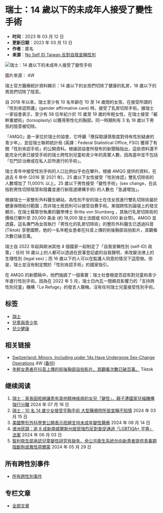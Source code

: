 # 瑞士：14 歲以下的未成年人接受了變性手術

- **时间**：2023 年 03 月 12 日
- **更新日期**：2023 年 03 月 13 日
- **作者**：匿名
- **来源**：[No Self ID Taiwan 反對自我宣稱性別](https://noselfidtw.cc/news)

![瑞士：14 歲以下的未成年人接受了變性手術](https://noselfidtw.cc/images/post/switzerland-minors-including-under-14s-have-undergone-sex-change-operations.png)

圖片來源： 4W

瑞士官方醫療統計資料顯示：14 歲以下的女孩們切除了健康的乳房，18 歲以下的男孩們切除了陰莖。

自 2018 年以來，瑞士至少有 10 名年齡在 10 至 14 歲間的女孩，在接受所謂的「性別肯認照護」(gender affirmative care) 時，接受了乳房切除手術。據瑞士一家協會表示，至少有 58 位年紀介於 15 歲至 19 歲的年輕女性，在瑞士接受「軀幹重塑術」(torsoplasty) 以獲得男性化的胸部。同一時期則有 3 名 18 歲以下男孩的陰莖被切除。

「AMQG」是一家位於瑞士的協會，它呼籲「應採取謹慎態度對待有性別疑慮的青少年」，並從瑞士聯邦統計局 (英譯：Federal Statistical Office, FSO) 獲得了有關「性別肯認手術」的公開資料。根據該協會所發布的新聞稿指出，這些資料還不能完全代表已接受手術的瑞士跨性別兒童和青少年的真實人數，因為當中並不包括「在門診治療或在私人診所進行的手術」。

瑞士青年中接受性別手術的人口比例似乎也在攀升。根據 AMQG 提供的資料，在過去 6 年中 (2016 至 2021 年)，25 歲以下女性接受「性別肯認」雙乳切除術的人數增加了 11,000% 以上。25 歲以下男性接受「變性手術」(sex change，在此指對男性切除陰莖和陰囊並進行新陰道建構手術) 的人數也「急遽增加」。

根據瑞士一家整形外科醫生網站，為性別不安的瑞士在住女孩進行雙乳切除術屬於健康保險給付範圍；而非瑞士居民則可以接受自費手術。某個跨性別論壇上的發文顯示，在瑞士蘇黎世執業的醫學博士 Britta von Stumberg ，其執行乳房切除術的價格已攀升至 20,000 美金 (約 18,000 瑞士法朗或 600,000 新台幣)。AMGO 並透露，這名專門為女孩執行「男性化的乳房切除術」的整形外科醫生已透過抖音 (Tiktok) 享譽國際，她的一名年輕女患者在抖音上傳的術後胸部自拍影片，其觀看次數已破百萬。

瑞士自 2022 年起與歐洲其他 4 個國家一起制定了「自我宣稱性別 (self-ID) 政策」：任何 16 歲以上的人都可以透過在民事登記處的自我聲明，來改變法律上的生理性別 (legal sex)；而 16 歲以下的人可以在監護人同意的情況下這麼做。但是，瑞士並沒有制定關於「性別肯認手術」的國家指引。

在 AMQG 的新聞稿中，他們強調了一個事實：瑞士社會極度否認有對兒童和青少年進行性別手術。因為在 2022 年 5 月，瑞士日內瓦一間頗具影響力的「支持跨性別兒童」機構「Le Refuge」的發言人聲稱，沒有任何瑞士兒童接受性別手術。

## 标签
- [瑞士](/regions/%e7%91%9e%e5%a3%ab/)
- [兒童與青少年](/tags/%e5%85%92%e7%ab%a5%e8%88%87%e9%9d%92%e5%b0%91%e5%b9%b4/)
- [兒少健康](/tags/%e5%85%92%e5%b0%91%e5%81%a5%e5%ba%b7/)

## 相关链接
- [Switzerland: Minors, Including under 14s Have Undergone Sex-Change Operations](https://4w.pub/switzerland-minors-sex-change-operations/) 4W ([备份](https://archive.is/V99UV))
- [年輕女患者在抖音上傳的術後胸部自拍影片，其觀看次數已破百萬。](https://www.tiktok.com/@bananashot7/video/7079330319383465221?is_copy_url=1&is_from_webapp=v1) Tiktok

## 继续阅读
1. [瑞士：家長因拒絕讓患有其他精神疾病的女兒「變性」，親子遭國家兒福機構強行分離](https://noselfidtw.cc/news/swiss-authorities-take-teen-as-parents-refuse-to-endorse-gender/) 2024 年 07 月 16 日
2. [瑞士：10 名 14 歲少女接受平胸手術 大型醫療院所皆宣稱不知情](https://noselfidtw.cc/news/switzerland-10-14-year-old-girls-undergo-mastectomy-surgery/) 2024 年 03 月 15 日
3. [美國整形外科學會公開表示拒絕支持未成年變性醫療](https://noselfidtw.cc/news/asps-statement-to-press-regarding-gender-surgery-for-adolescents/) 2024 年 08 月 14 日
4. [澳洲民調：逾 8 成新南威爾斯州居民強烈反對倉促通過「LGBTIQA+ 平等」法案](https://noselfidtw.cc/news/equality-bill-overwhelmingly-rejected-by-nsw-residents/) 2024 年 06 月 03 日
5. [智利衛生部承認兒童變性研究有缺失，命公共衛生系統勿向新患者提供青春期阻斷劑或異性荷爾蒙](https://noselfidtw.cc/news/pubertad-interrumpida-ninos-trans-inician-tratamiento-hormonal/) 2024 年 05 月 29 日

## 所有跨性別事件
- [所有跨性別事件](https://noselfidtw.cc/news)

## 专栏文章
- [全部文章](https://noselfidtw.cc/post)